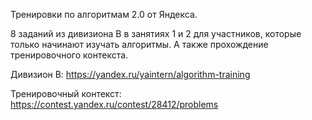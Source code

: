 Тренировки по алгоритмам 2.0 от Яндекса.

8 заданий из дивизиона B в занятиях 1 и 2 для участников, которые только начинают изучать алгоритмы. А также прохождение тренировочного контекста.

Дивизион B: https://yandex.ru/yaintern/algorithm-training

Тренировочный контекст: https://contest.yandex.ru/contest/28412/problems

